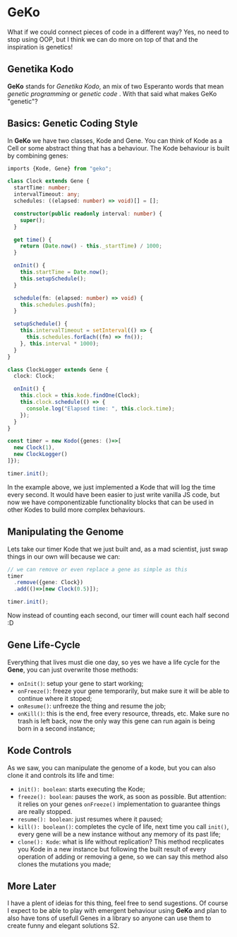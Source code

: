 # GeKo
What if we could connect pieces of code in a different way? Yes, no need to stop using OOP, but I think we can do more on top of that and the inspiration is genetics! 

## Genetika Kodo
**GeKo**  stands for *Genetika Kodo*, an mix of two Esperanto words that mean *genetic programming* or *genetic code* . With that said what makes GeKo "genetic"?

## Basics: Genetic Coding Style
In **GeKo** we have two classes, Kode and Gene. You can think of Kode as a Cell or some abstract thing that has a behaviour. The Kode behaviour is built by combining genes:

```typescript
imports {Kode, Gene} from "geko";

class Clock extends Gene {
  startTime: number;
  intervalTimeout: any;
  schedules: ((elapsed: number) => void)[] = [];

  constructor(public readonly interval: number) {
    super();
  }

  get time() {
    return (Date.now() - this._startTime) / 1000;
  }

  onInit() {
    this.startTime = Date.now();
    this.setupSchedule();
  }

  schedule(fn: (elapsed: number) => void) {
    this.schedules.push(fn);
  }

  setupSchedule() {
    this.intervalTimeout = setInterval(() => {
      this.schedules.forEach((fn) => fn());
    }, this.interval * 1000);
  }
}

class ClockLogger extends Gene {
  clock: Clock;

  onInit() {
    this.clock = this.kode.findOne(Clock);
    this.clock.schedule(() => {
      console.log("Elapsed time: ", this.clock.time);
    });
  }
}

const timer = new Kodo({genes: ()=>[
  new Clock(1),
  new ClockLogger()
]});

timer.init();
```

In the example above, we just implemented a Kode that will log the time every second. It would have been easier to just write vanilla JS code, 
but now we have componentizable functionality blocks that can be used in other Kodes to build more complex behaviours.

## Manipulating the Genome
Lets take our timer Kode that we just built and, as a mad scientist, just swap things in our own will because we can:
```typescript
// we can remove or even replace a gene as simple as this
timer
  .remove({gene: Clock})
  .add(()=>[new Clock(0.5)]);

timer.init();
```
Now instead of counting each second, our timer will count each half second :D

## Gene Life-Cycle
Everything that lives must die one day, so yes we have a life cycle for the **Gene**, you can just overwrite those methods:

- `onInit()`: setup your gene to  start working;
- `onFreeze()`: freeze your gene temporarily, but make sure it will be able to continue where it stoped;
- `onResume()`: unfreeze the thing and resume the job;
- `onKill()`: this is the end, free every resource, threads, etc. Make sure no trash is left back, now the only way this gene can run again is being born in a second instance;

## Kode Controls
As we saw, you can manipulate the genome of a kode, but you can also clone it and controls its life and time:
- `init(): boolean`: starts executing the Kode;
- `freeze(): boolean`: pauses the work, as soon as possible. But attention: it relies on your genes `onFreeze()` implementation to guarantee things are really stopped.
- `resume(): boolean`: just resumes where it paused;
- `kill(): boolean()`: completes the cycle of life, next time you call `init()`, every gene will be a new instance without any memory of its past life;
- `clone(): Kode`: what is life without replication? This method recplicates you Kode in a new instance but following the built result of every operation of adding or removing
a gene, so we can say this method also clones the mutations you made;



## More Later
I have a plent of ideias for this thing, feel free to send sugestions. Of course I expect to be able to play with emergent behaviour using **GeKo** and 
plan to also have tons of usefull Genes in a library so anyone can use them to create funny and elegant solutions S2.
